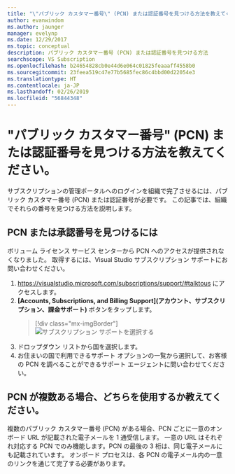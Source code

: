 ```yaml
---
title: "\"パブリック カスタマー番号\" (PCN) または認証番号を見つける方法を教えてください。 | Microsoft Docs"
author: evanwindom
ms.author: jaunger
manager: evelynp
ms.date: 12/29/2017
ms.topic: conceptual
description: パブリック カスタマー番号 (PCN) または認証番号を見つける方法
searchscope: VS Subscription
ms.openlocfilehash: b24654828cb0e44d6e064c01825feaaaff4558b0
ms.sourcegitcommit: 23feea519c47e77b5685fec86c4bbd00d22054e3
ms.translationtype: HT
ms.contentlocale: ja-JP
ms.lasthandoff: 02/26/2019
ms.locfileid: "56844348"
---
```

# <a name="how-do-i-locate-my-public-customer-number-pcn-or-authorization-number"></a>"パブリック カスタマー番号" (PCN) または認証番号を見つける方法を教えてください。

サブスクリプションの管理ポータルへのログインを組織で完了させるには、パブリック カスタマー番号 (PCN) または認証番号が必要です。 この記事では、組織でそれらの番号を見つける方法を説明します。

## <a name="to-locate-your-pcn-or-authorization-number"></a>PCN または承認番号を見つけるには

ボリューム ライセンス サービス センターから PCN へのアクセスが提供されなくなりました。  取得するには、Visual Studio サブスクリプション サポートにお問い合わせください。
1.  https://visualstudio.microsoft.com/subscriptions/support/#talktous にアクセスします。
2. **[Accounts, Subscriptions, and Billing Support]\(アカウント、サブスクリプション、課金サポート\)** ボタンをタップします。
    > [!div class="mx-imgBorder"]
    > ![サブスクリプション サポートを選択する](_img/vlsc/vlsc-pcn.png)
3. ドロップダウン リストから国を選択します。
4. お住まいの国で利用できるサポート オプションの一覧から選択して、お客様の PCN を調べることができるサポート エージェントに問い合わせてください。

## <a name="if-i-have-more-than-one-pcn-which-one-should-i-use"></a>PCN が複数ある場合、どちらを使用するか教えてください。

複数のパブリック カスタマー番号 (PCN) がある場合、PCN ごとに一意のオンボード URL が記載された電子メールを 1 通受信します。 一意の URL はそれぞれ対応する PCN でのみ機能します。PCN の最後の 3 桁は、同じ電子メールにも記載されています。 オンボード プロセスは、各 PCN の電子メール内の一意のリンクを通じて完了する必要があります。